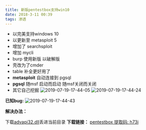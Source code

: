 ```yaml
---
title: 新版pentestbox支持win10
date: 2018-3-11 00:39
tags: 渗透
---
```


- 以完美支持windows 10
- 以更新至 metasploit 5
- 增加了 searchsploit
- 增加 mycli
- burp 使用新版 以破解版
- 壳改为了cmder
- table 补全更好用了
- **metasploit** 自动连接到 pgsql
- **pgsql** 随msf 启动而启动 随msf关闭而关闭
- 其它自己挖掘
![2019-07-19-17-44-05](https://wolvez.oss-cn-hangzhou.aliyuncs.com/71a70bba9d9704cb59346c670ac18c19.png)
![2019-07-19-17-44-24](https://wolvez.oss-cn-hangzhou.aliyuncs.com/2c837d5955b1eea3cf2639fb6dd4680d.png)

**已知bug:**
![2019-07-19-17-44-43](https://wolvez.oss-cn-hangzhou.aliyuncs.com/cab5b9f72441e44db407f2b821e57cff.png)

**解决办法：**

下载[advapi32.dll](https://github.com/cmderdev/cmder/issues/501)丢进当前目录
**下载链接：**
[pentestbox 提取码: h73i](https://pan.baidu.com/s/121mTWu32228OeMHSIn1I7A)
